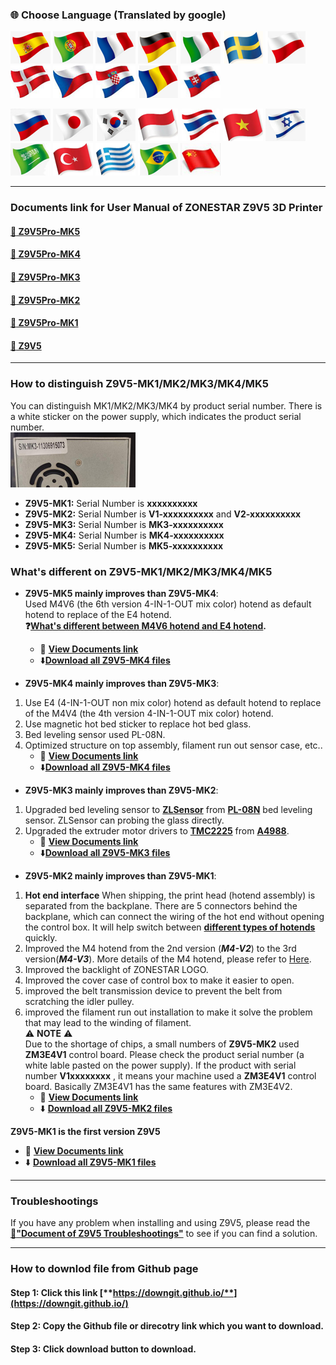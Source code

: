 ### :globe_with_meridians: Choose Language (Translated by google)
[![](../lanpic/ES.png)](https://github-com.translate.goog/ZONESTAR3D/Z9/tree/main/Z9V5?_x_tr_sl=en&_x_tr_tl=es)
[![](../lanpic/PT.png)](https://github-com.translate.goog/ZONESTAR3D/Z9/tree/main/Z9V5?_x_tr_sl=en&_x_tr_tl=pt)
[![](../lanpic/FR.png)](https://github-com.translate.goog/ZONESTAR3D/Z9/tree/main/Z9V5?_x_tr_sl=en&_x_tr_tl=fr)
[![](../lanpic/DE.png)](https://github-com.translate.goog/ZONESTAR3D/Z9/tree/main/Z9V5?_x_tr_sl=en&_x_tr_tl=de)
[![](../lanpic/IT.png)](https://github-com.translate.goog/ZONESTAR3D/Z9/tree/main/Z9V5?_x_tr_sl=en&_x_tr_tl=it)
[![](../lanpic/SW.png)](https://github-com.translate.goog/ZONESTAR3D/Z9/tree/main/Z9V5?_x_tr_sl=en&_x_tr_tl=sv)
[![](../lanpic/PL.png)](https://github-com.translate.goog/ZONESTAR3D/Z9/tree/main/Z9V5?_x_tr_sl=en&_x_tr_tl=pl)
[![](../lanpic/DK.png)](https://github-com.translate.goog/ZONESTAR3D/Z9/tree/main/Z9V5?_x_tr_sl=en&_x_tr_tl=da)
[![](../lanpic/CZ.png)](https://github-com.translate.goog/ZONESTAR3D/Z9/tree/main/Z9V5?_x_tr_sl=en&_x_tr_tl=cs)
[![](../lanpic/HR.png)](https://github-com.translate.goog/ZONESTAR3D/Z9/tree/main/Z9V5?_x_tr_sl=en&_x_tr_tl=hr)
[![](../lanpic/RO.png)](https://github-com.translate.goog/ZONESTAR3D/Z9/tree/main/Z9V5?_x_tr_sl=en&_x_tr_tl=ro)
[![](../lanpic/SK.png)](https://github-com.translate.goog/ZONESTAR3D/Z9/tree/main/Z9V5?_x_tr_sl=en&_x_tr_tl=sk)

[![](../lanpic/RU.png)](https://github-com.translate.goog/ZONESTAR3D/Z9/tree/main/Z9V5?_x_tr_sl=en&_x_tr_tl=ru)
[![](../lanpic/JP.png)](https://github-com.translate.goog/ZONESTAR3D/Z9/tree/main/Z9V5?_x_tr_sl=en&_x_tr_tl=ja)
[![](../lanpic/KR.png)](https://github-com.translate.goog/ZONESTAR3D/Z9/tree/main/Z9V5?_x_tr_sl=en&_x_tr_tl=ko)
[![](../lanpic/ID.png)](https://github-com.translate.goog/ZONESTAR3D/Z9/tree/main/Z9V5?_x_tr_sl=en&_x_tr_tl=id)
[![](../lanpic/TH.png)](https://github-com.translate.goog/ZONESTAR3D/Z9/tree/main/Z9V5?_x_tr_sl=en&_x_tr_tl=th)
[![](../lanpic/VN.png)](https://github-com.translate.goog/ZONESTAR3D/Z9/tree/main/Z9V5?_x_tr_sl=en&_x_tr_tl=vi)
[![](../lanpic/IL.png)](https://github-com.translate.goog/ZONESTAR3D/Z9/tree/main/Z9V5?_x_tr_sl=en&_x_tr_tl=iw)
[![](../lanpic/SA.png)](https://github-com.translate.goog/ZONESTAR3D/Z9/tree/main/Z9V5?_x_tr_sl=en&_x_tr_tl=ar)
[![](../lanpic/TR.png)](https://github-com.translate.goog/ZONESTAR3D/Z9/tree/main/Z9V5?_x_tr_sl=en&_x_tr_tl=tr)
[![](../lanpic/GR.png)](https://github-com.translate.goog/ZONESTAR3D/Z9/tree/main/Z9V5?_x_tr_sl=en&_x_tr_tl=el)
[![](../lanpic/BR.png)](https://github-com.translate.goog/ZONESTAR3D/Z9/tree/main/Z9V5?_x_tr_sl=en&_x_tr_tl=pt)
[![](../lanpic/CN.png)](https://github-com.translate.goog/ZONESTAR3D/Z9/tree/main/Z9V5?_x_tr_sl=en&_x_tr_tl=zh-CN)

-----
### Documents link for User Manual of ZONESTAR Z9V5 3D Printer 
#### [:file_folder: Z9V5Pro-MK5](https://github.com/ZONESTAR3D/Z9/tree/main/Z9V5/Z9V5-MK5)
#### [:file_folder: Z9V5Pro-MK4](https://github.com/ZONESTAR3D/Z9/tree/main/Z9V5/Z9V5-MK4)
#### [:file_folder: Z9V5Pro-MK3](https://github.com/ZONESTAR3D/Z9/tree/main/Z9V5/Z9V5-MK3)
#### [:file_folder: Z9V5Pro-MK2](https://github.com/ZONESTAR3D/Z9/tree/main/Z9V5/Z9V5-MK2)
#### [:file_folder: Z9V5Pro-MK1](https://github.com/ZONESTAR3D/Z9/tree/main/Z9V5/Z9V5-MK1)
#### [:file_folder: Z9V5](https://github.com/ZONESTAR3D/Z9/tree/main/Z9V5/Z9V5-MK1)

-----
### How to distinguish Z9V5-MK1/MK2/MK3/MK4/MK5
You can distinguish MK1/MK2/MK3/MK4 by product serial number. There is a white sticker on the power supply, which indicates the product serial number.  
![](Z9V5_SN.jpg)
- **Z9V5-MK1:** Serial Number is **xxxxxxxxxx**   
- **Z9V5-MK2:** Serial Number is **V1-xxxxxxxxxx** and **V2-xxxxxxxxxx**    
- **Z9V5-MK3:** Serial Number is **MK3-xxxxxxxxxx**  
- **Z9V5-MK4:** Serial Number is **MK4-xxxxxxxxxx**  
- **Z9V5-MK5:** Serial Number is **MK5-xxxxxxxxxx**  

### What's different on Z9V5-MK1/MK2/MK3/MK4/MK5
- **Z9V5-MK5 mainly improves than Z9V5-MK4**:  
Used M4V6 (the 6th version 4-IN-1-OUT mix color) hotend as default hotend to replace of the E4 hotend.   
**❓[What's different between M4V6 hotend and E4 hotend](https://github.com/ZONESTAR3D/Upgrade-kit-guide/blob/main/HOTEND/FAQ_M4E4.md#whats-different-between-e4-and-m4-hotend).**
    - :green_book: [**View Documents link**](https://github.com/ZONESTAR3D/Z9/tree/main/Z9V5/Z9V5-MK5)    
    - :arrow_down:[**Download all Z9V5-MK4 files**](https://downgit.github.io/#/home?url=https:%2F%2Fgithub.com%2FZONESTAR3D%2FZ9%2Ftree%2Fmain%2FZ9V5%2FZ9V5-MK5)       


- **Z9V5-MK4 mainly improves than Z9V5-MK3**:  
1. Use E4 (4-IN-1-OUT non mix color) hotend as default hotend to replace of the M4V4 (the 4th version 4-IN-1-OUT mix color) hotend.
2. Use magnetic hot bed sticker to replace hot bed glass.
3. Bed leveling sensor used PL-08N.
4. Optimized structure on top assembly, filament run out sensor case, etc..    
    - :green_book: [**View Documents link**](https://github.com/ZONESTAR3D/Z9/tree/main/Z9V5/Z9V5-MK4)    
    - :arrow_down:[**Download all Z9V5-MK4 files**](https://downgit.github.io/#/home?url=https:%2F%2Fgithub.com%2FZONESTAR3D%2FZ9%2Ftree%2Fmain%2FZ9V5%2FZ9V5-MK4)  

-  **Z9V5-MK3 mainly improves than Z9V5-MK2**:  
1. Upgraded bed leveling sensor to [**ZLSensor**](https://aliexpress.com/item/1005002865311470.html) from [**PL-08N**](https://www.aliexpress.com/item/2255800409994958.html) bed leveling sensor. ZLSensor can probing the glass directly.  
2. Upgraded the extruder motor drivers to [**TMC2225**](https://aliexpress.com/item/1005003270721219.html) from [**A4988**](https://www.aliexpress.com/item/2255800771058461.html).
    - :green_book: [**View Documents link**](https://github.com/ZONESTAR3D/Z9/tree/main/Z9V5/Z9V5-MK3)
    - :arrow_down:[**Download all Z9V5-MK3 files**](https://downgit.github.io/#/home?url=https:%2F%2Fgithub.com%2FZONESTAR3D%2FZ9%2Ftree%2Fmain%2FZ9V5%2FZ9V5-MK3)   

- **Z9V5-MK2 mainly improves than Z9V5-MK1**:  
1. **Hot end interface** When shipping, the print head (hotend assembly) is separated from the backplane. There are 5 connectors behind the backplane, which can connect the wiring of the hot end without opening the control box. It will help switch between [**different types of hotends**](https://github.com/ZONESTAR3D/Upgrade-kit-guide/tree/main/HOTEND) quickly.    
2. Improved the M4 hotend from the 2nd version (***M4-V2***) to the 3rd version(***M4-V3***). More details of the M4 hotend, please refer to [Here](https://github.com/ZONESTAR3D/Upgrade-kit-guide/tree/main/HOTEND/M4%20%204-IN-1-OUT%20Mixing%20Color%20Hotend).  
3. Improved the backlight of ZONESTAR LOGO.  
4. Improved the cover case of control box to make it easier to open.  
5. improved the belt transmission device to prevent the belt from scratching the idler pulley.  
6. improved the filament run out installation to make it solve the problem that may lead to the winding of filament.    
:warning: **NOTE** :warning:   
Due to the shortage of chips, a small numbers of **Z9V5-MK2** used **ZM3E4V1** control board. Please check the product serial number (a white lable pasted on the power supply). If the product with serial number **V1xxxxxxxx** , it means your machine used a **ZM3E4V1** control board. Basically ZM3E4V1 has the same features with ZM3E4V2.        
    - :green_book: [**View Documents link**](https://github.com/ZONESTAR3D/Z9/tree/main/Z9V5/Z9V5-MK2)  
    - :arrow_down: [**Download all Z9V5-MK2 files**](https://downgit.github.io/#/home?url=https:%2F%2Fgithub.com%2FZONESTAR3D%2FZ9%2Ftree%2Fmain%2FZ9V5%2FZ9V5-MK2) 

**Z9V5-MK1 is the first version Z9V5**
- :green_book: [**View Documents link**](https://github.com/ZONESTAR3D/Z9/tree/main/Z9V5/Z9V5-MK1) 
- :arrow_down: [**Download all Z9V5-MK1 files**](https://downgit.github.io/#/home?url=https:%2F%2Fgithub.com%2FZONESTAR3D%2FZ9%2Ftree%2Fmain%2FZ9V5%2FZ9V5-MK1) 

-----
### Troubleshootings
If you have any problem when installing and using Z9V5, please read the [**:book:"Document of Z9V5 Troubleshootings"**](./Z9V5_FAQ/readme.md) to see if you can find a solution.

-----
### How to downlod file from Github page
#### Step 1: Click this link [**https://downgit.github.io/**](https://downgit.github.io/) 
#### Step 2: Copy the Github file or direcotry link which you want to download.
#### Step 3: Click download button to download. 
[](download.gif)    
